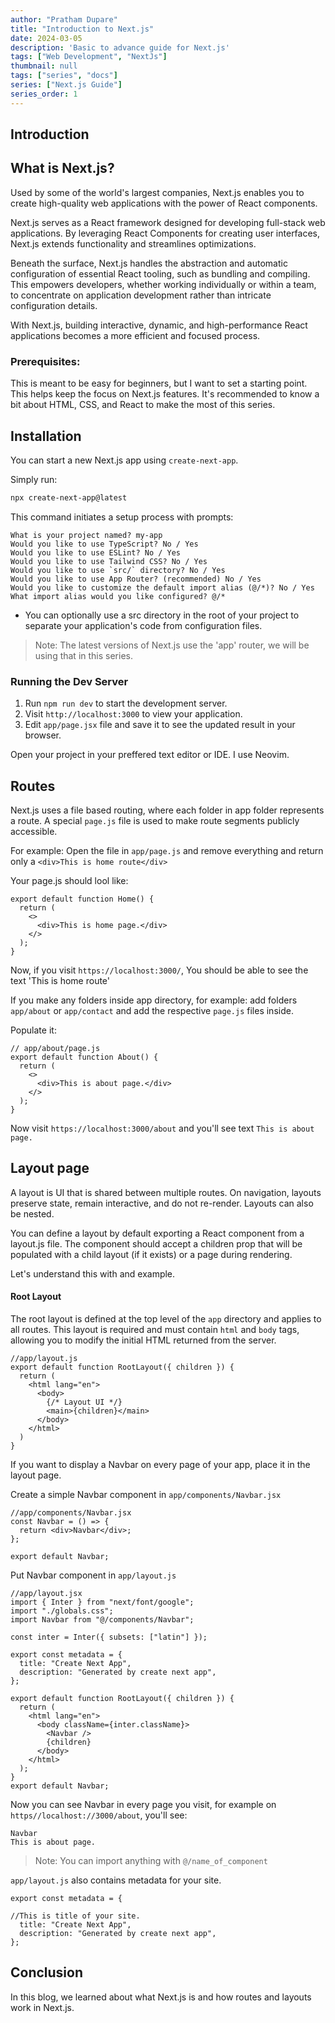 ```yaml
---
author: "Pratham Dupare"
title: "Introduction to Next.js"
date: 2024-03-05
description: 'Basic to advance guide for Next.js'
tags: ["Web Development", "NextJs"]
thumbnail: null
tags: ["series", "docs"]
series: ["Next.js Guide"]
series_order: 1
---
```


## Introduction

## What is Next.js?

Used by some of the world's largest companies, Next.js enables you to create high-quality web applications with the power of React components.

Next.js serves as a React framework designed for developing full-stack web applications. By leveraging React Components for creating user interfaces, Next.js extends functionality and streamlines optimizations.

Beneath the surface, Next.js handles the abstraction and automatic configuration of essential React tooling, such as bundling and compiling. This empowers developers, whether working individually or within a team, to concentrate on application development rather than intricate configuration details.

With Next.js, building interactive, dynamic, and high-performance React applications becomes a more efficient and focused process.

### Prerequisites:

This is meant to be easy for beginners, but I want to set a starting point. This helps keep the focus on Next.js features.
It's recommended to know a bit about HTML, CSS, and React to make the most of this series.

## Installation

You can start a new Next.js app using `create-next-app`.

Simply run:

```bash
npx create-next-app@latest
```

This command initiates a setup process with prompts:

```
What is your project named? my-app
Would you like to use TypeScript? No / Yes
Would you like to use ESLint? No / Yes
Would you like to use Tailwind CSS? No / Yes
Would you like to use `src/` directory? No / Yes
Would you like to use App Router? (recommended) No / Yes
Would you like to customize the default import alias (@/*)? No / Yes
What import alias would you like configured? @/*
```

- You can optionally use a src directory in the root of your project to separate your application's code from configuration files.

> Note: The latest versions of Next.js use the 'app' router, we will be using that in this series.

### Running the Dev Server

1. Run `npm run dev` to start the development server.
2. Visit `http://localhost:3000` to view your application.
3. Edit `app/page.jsx` file and save it to see the updated result in your browser.

Open your project in your preffered text editor or IDE.
I use Neovim.

## Routes

Next.js uses a file based routing, where each folder in app folder represents a route.
A special `page.js` file is used to make route segments publicly accessible.

For example:
Open the file in `app/page.js` and remove everything and return only a `<div>This is home route</div>`

Your page.js should lool like:

```
export default function Home() {
  return (
    <>
      <div>This is home page.</div>
    </>
  );
}

```

Now, if you visit `https://localhost:3000/`, You should be able to see the text 'This is home route'

If you make any folders inside app directory, for example: add folders `app/about` or `app/contact` and add the respective `page.js` files inside.

Populate it:

```
// app/about/page.js
export default function About() {
  return (
    <>
      <div>This is about page.</div>
    </>
  );
}
```

Now visit `https://localhost:3000/about` and you'll see text `This is about page.`

## Layout page

A layout is UI that is shared between multiple routes. On navigation, layouts preserve state, remain interactive, and do not re-render. Layouts can also be nested.

You can define a layout by default exporting a React component from a layout.js file. The component should accept a children prop that will be populated with a child layout (if it exists) or a page during rendering.

Let's understand this with and example.

#### Root Layout

The root layout is defined at the top level of the `app` directory and applies to all routes. This layout is required and must contain `html` and `body` tags, allowing you to modify the initial HTML returned from the server.

```
//app/layout.js
export default function RootLayout({ children }) {
  return (
    <html lang="en">
      <body>
        {/* Layout UI */}
        <main>{children}</main>
      </body>
    </html>
  )
}
```

If you want to display a Navbar on every page of your app, place it in the layout page.

Create a simple Navbar component in `app/components/Navbar.jsx`

```
//app/components/Navbar.jsx
const Navbar = () => {
  return <div>Navbar</div>;
};

export default Navbar;
```

Put Navbar component in `app/layout.js`

```
//app/layout.jsx
import { Inter } from "next/font/google";
import "./globals.css";
import Navbar from "@/components/Navbar";

const inter = Inter({ subsets: ["latin"] });

export const metadata = {
  title: "Create Next App",
  description: "Generated by create next app",
};

export default function RootLayout({ children }) {
  return (
    <html lang="en">
      <body className={inter.className}>
        <Navbar />
        {children}
      </body>
    </html>
  );
}
export default Navbar;
```

Now you can see Navbar in every page you visit, for example on `https//localhost://3000/about`, you'll see:

```
Navbar
This is about page.
```

> Note: You can import anything with `@/name_of_component`

`app/layout.js` also contains metadata for your site.

```
export const metadata = {

//This is title of your site.
  title: "Create Next App",
  description: "Generated by create next app",
};
```

## Conclusion

In this blog, we learned about what Next.js is and how routes and layouts work in Next.js.
